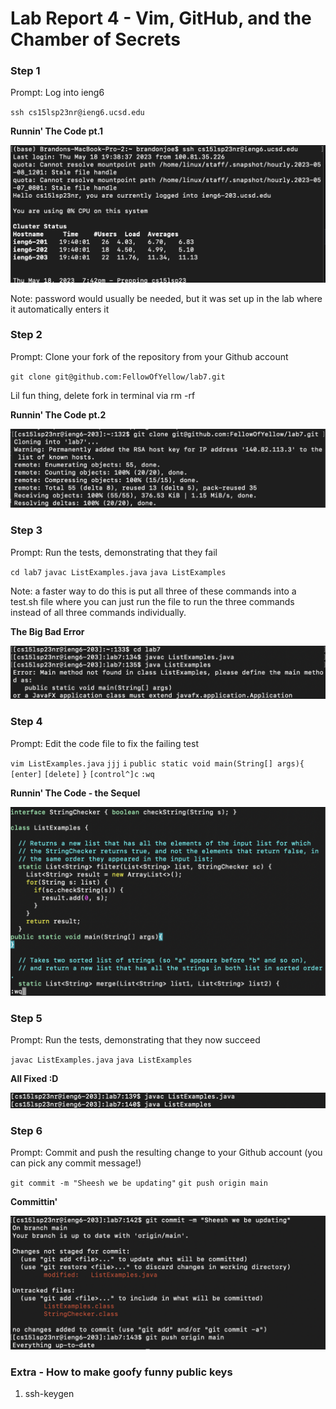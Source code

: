 # Lab Report 4 - Vim, GitHub, and the Chamber of Secrets


### Step 1
Prompt: Log into ieng6

`ssh cs15lsp23nr@ieng6.ucsd.edu`

**Runnin' The Code pt.1**

![image](assets/Lab7pt1.png)

Note: password would usually be needed, but it was set up in the lab where it automatically enters it


### Step 2
Prompt: Clone your fork of the repository from your Github account

`git clone git@github.com:FellowOfYellow/lab7.git`

Lil fun thing, delete fork in terminal via rm -rf <name of file>

**Runnin' The Code pt.2**

![image](assets/Lab7pt2.png)

  
### Step 3
Prompt: Run the tests, demonstrating that they fail

`cd lab7`
`javac ListExamples.java`
`java ListExamples`

Note: a faster way to do this is put all three of these commands into a test.sh file where you can just run the file to run the three commands instead of all three commands individually.

**The Big Bad Error**

![image](assets/Lab7pt3.png)

  
### Step 4
Prompt: Edit the code file to fix the failing test

`vim ListExamples.java`
`jjj`
`i`
`public static void main(String[] args){`
`[enter]`
`[delete]`
`}`
`[control^]c`
`:wq`
  
**Runnin' The Code - the Sequel**

![image](assets/Lab7pt4.png)
  
  
### Step 5
Prompt: Run the tests, demonstrating that they now succeed

`javac ListExamples.java`
`java ListExamples`

**All Fixed :D**

![image](assets/Lab7pt5.png)
  
  
### Step 6
Prompt: Commit and push the resulting change to your Github account (you can pick any commit message!)

`git commit -m "Sheesh we be updating"`
`git push origin main`

**Committin'**
  
![image](assets/Lab7pt6.png)
  
  
### Extra - How to make goofy funny public keys
1. ssh-keygen
